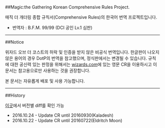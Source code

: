 ##Magic:the Gathering Korean Comprehensive Rules Project.

매직 더 개더링 종합 규칙서(Comprehensive Rules)의 한국어 번역 프로젝트입니다.

 * 번역자 : B.F.M. 99/99 (DCI 공인 Lv.1 심판)

-----------------------------
##Notice

위자드 오브 더 코스트의 허락 및 인증을 받지 않은 비공식 번역입니다. 한글판이 나오지 않은 용어의 경우 DotP의 번역을 참고했으며, 정식판에서는 변경될 수 있습니다. 
규칙에 대한 공신력 있는 판정을 위해서는 [wizards.com](http://magic.wizards.com/en/game-info/gameplay/rules-and-formats/rules)에 있는 영문 CR을 이용하시고
이 문서는 참고용으로만 사용하는 것을 권장합니다.

본 문서는 자유롭게 배포 및 사용 가능합니다.

-----------------------------
##History

[이곳](http://www.yawgatog.com/resources/rules-changes/)에서 버전별 diff를 확인 가능

 * 2016.10.24 - Update CR until 20160930(Kaladesh)
 * 2016.10.22 - Update CR until 20160722(Eldritch Moon)